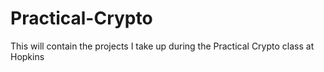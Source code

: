 # Practical-Crypto
This will contain the projects I take up during the Practical Crypto class at Hopkins
